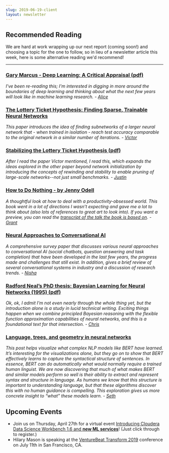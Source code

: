 ```yaml
---
slug: 2019-06-19-client
layout: newsletter
---
```


## Recommended Reading

We are hard at work wrapping up our next report (coming soon!) and choosing a topic for the one to follow, so in lieu of a newsletter article this week, here is some alternative reading we'd recommend!

---

### [Gary Marcus - Deep Learning: A Critical Appraisal (pdf)](https://arxiv.org/pdf/1801.00631.pdf)


*I've been re-reading this; I'm interested in digging in more around the boundaries of deep learning and thinking about what the next few years will look like in machine learning research. - [Alice](https://twitter.com/AliceAlbrecht)*

### [The Lottery Ticket Hypothesis: Finding Sparse, Trainable Neural Networks](https://arxiv.org/abs/1803.03635)
*This paper introduces the idea of finding subnetworks of a larger neural network that - when trained in isolation - reach test accuracy comparable to the original network in a similar number of iterations. - [Victor](https://twitter.com/vykthur)*

### [Stabilizing the Lottery Ticket Hypothesis (pdf)](https://arxiv.org/pdf/1903.01611.pdf)
*After I read the paper Victor mentioned, I read this, which expands the ideas explored in the other paper beyond network initialization by introducing the concepts of rewinding and stability to enable pruning of large-scale networks--not just small benchmarks. - [Justin](https://twitter.com/JustinJDN)*

### [How to Do Nothing - by Jenny Odell](https://www.penguinrandomhouse.com/books/600671/how-to-do-nothing-by-jenny-odell/9781612197494/)
*A thoughtful look at how to deal with a productivity-obsessed world. This book went in a lot of directions I wasn’t expecting and gave me a lot to think about (also lots of references to great art to look into). If you want a preview, you can read the [transcript of the talk the book is based on](https://medium.com/@the_jennitaur/how-to-do-nothing-57e100f59bbb). - [Grant](https://twitter.com/GrantCuster)*

### [Neural Approaches to Conversational AI](https://arxiv.org/pdf/1809.08267.pdf)
*A comprehensive survey paper that discusses various neural approaches to conversational AI  (social chatbots, question answering and task completion) that have been developed in the last few years, the progress made and challenges
that still exist. In addition, gives a brief review of several conversational systems in industry and a discussion of research trends. - [Nisha](https://twitter.com/NishaMuktewar)*

### [Radford Neal’s PhD thesis: Bayesian Learning for Neural Networks (1995) (pdf)](http://citeseerx.ist.psu.edu/viewdoc/download?doi=10.1.1.446.9306&rep=rep1&type=pdf)

*Ok, ok, I admit I’m not even nearly through the whole thing yet, but the introduction alone is a study in lucid technical writing. Exciting things happen when we combine principled Bayesian reasoning with the flexible function approximation capabilities of neural networks, and this is a foundational text for that intersection. - [Chris](https://twitter.com/_cjwallace)*

### [Language, trees, and geometry in neural networks](https://pair-code.github.io/interpretability/bert-tree/)
*This post helps visualize what complex NLP models like BERT have learned. It’s interesting for the visualizations alone, but they go on to show that BERT effectively learns to capture the syntactical structure of sentences. In essence, BERT can do automatically what would normally require a trained human linguist. We are now discovering that much of what makes BERT and similar models perform so well is their ability to extract and represent syntax and structure in language. As humans we know that this structure is important to understanding language, but that these algorithms discover this with no human guidance is compelling. This exploration gives us more concrete insight to “what” these models learn. - [Seth](https://twitter.com/shendrickson16)*

## Upcoming Events

* Join us on Thursday, April 27th for a virtual event [Introducing Cloudera Data Science Workbench 1.6 and **new ML services**](https://www.cloudera.com/about/events/webinars/virtual-event-ml-services-cdsw.html?utm_medium=email&utm_source=email&utm_campaign=ml&src=email&cid=7012H000001l1jG&utm_content=CDSW_Showcase_1.6_organic_AMER_Webinar_2019-06-27)!  (Just click through to register.)
* Hilary Mason is speaking at the [VentureBeat Transform 2019](https://www.vbtransform.com/) conference on July 11th in San Francisco, CA.